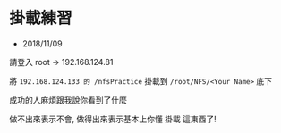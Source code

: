 
# 掛載練習

- 2018/11/09

請登入 root -> 192.168.124.81

將 `192.168.124.133 的 /nfsPractice` 掛載到 `/root/NFS/<Your Name>` 底下

成功的人麻煩跟我說你看到了什麼

做不出來表示不會, 做得出來表示基本上你懂 掛載 這東西了!

